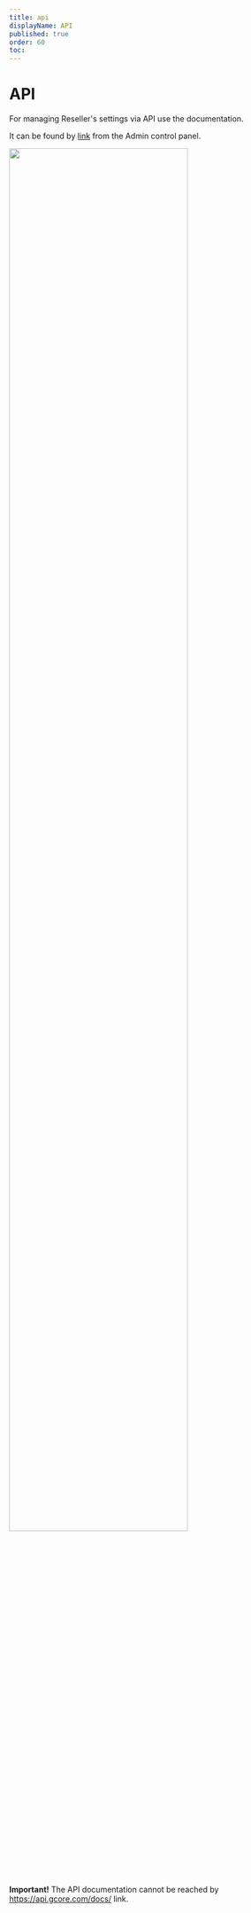 ```yaml
---
title: api
displayName: API
published: true
order: 60
toc: 
---
```

# API

For managing Reseller's settings via API use the documentation.

It can be found by <a href="https://api.gcore.com/docs/iam_resellers" target="_blank">link</a> from the Admin control panel.

<img src="https://assets.gcore.pro/docs/reseller-support/api/api-resellers-10.png" alt="" width="80%">

**Important!** The API documentation cannot be reached by https://api.gcore.com/docs/ link.